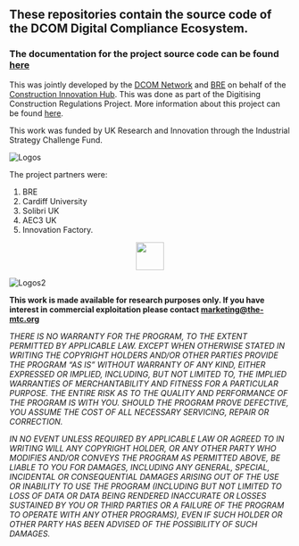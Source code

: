 ## These repositories contain the source code of the DCOM Digital Compliance Ecosystem.

### The documentation for the project source code can be found [here]()

This was jointly developed by the [DCOM Network](https://www.dcom.org.uk/) and [BRE](https://bregroup.com/) on behalf of the [Construction Innovation Hub](https://constructioninnovationhub.org.uk/). This was done as part of the Digitising Construction Regulations Project. More information about this project can be found [here](https://www.dcom.org.uk/).

This work was funded by UK Research and Innovation through the Industrial Strategy Challenge Fund.

![Logos](https://user-images.githubusercontent.com/26248350/229783075-f9dde44d-f125-4dc7-87e4-b63656cc8148.png)

The project partners were:
1. BRE
2. Cardiff University
3. Solibri UK
4. AEC3 UK
5. Innovation Factory.

<center><img src ="https://user-images.githubusercontent.com/26248350/230086215-8f415342-05b7-47fa-b2bd-fc5794e9cf60.png" width=50/></center>

![Logos2](https://user-images.githubusercontent.com/26248350/229782124-e0b8523e-1455-49a7-97e2-9c91979875a6.png)

**This work is made available for research purposes only. If you have interest in commercial exploitation please contact [marketing@the-mtc.org](mailto:marketing@the-mtc.org)**

*THERE IS NO WARRANTY FOR THE PROGRAM, TO THE EXTENT PERMITTED BY APPLICABLE LAW. EXCEPT WHEN OTHERWISE STATED IN WRITING THE COPYRIGHT HOLDERS AND/OR OTHER PARTIES PROVIDE THE PROGRAM “AS IS” WITHOUT WARRANTY OF ANY KIND, EITHER EXPRESSED OR IMPLIED, INCLUDING, BUT NOT LIMITED TO, THE IMPLIED WARRANTIES OF MERCHANTABILITY AND FITNESS FOR A PARTICULAR PURPOSE. THE ENTIRE RISK AS TO THE QUALITY AND PERFORMANCE OF THE PROGRAM IS WITH YOU. SHOULD THE PROGRAM PROVE DEFECTIVE, YOU ASSUME THE COST OF ALL NECESSARY SERVICING, REPAIR OR CORRECTION.*

*IN NO EVENT UNLESS REQUIRED BY APPLICABLE LAW OR AGREED TO IN WRITING WILL ANY COPYRIGHT HOLDER, OR ANY OTHER PARTY WHO MODIFIES AND/OR CONVEYS THE PROGRAM AS PERMITTED ABOVE, BE LIABLE TO YOU FOR DAMAGES, INCLUDING ANY GENERAL, SPECIAL, INCIDENTAL OR CONSEQUENTIAL DAMAGES ARISING OUT OF THE USE OR INABILITY TO USE THE PROGRAM (INCLUDING BUT NOT LIMITED TO LOSS OF DATA OR DATA BEING RENDERED INACCURATE OR LOSSES SUSTAINED BY YOU OR THIRD PARTIES OR A FAILURE OF THE PROGRAM TO OPERATE WITH ANY OTHER PROGRAMS), EVEN IF SUCH HOLDER OR OTHER PARTY HAS BEEN ADVISED OF THE POSSIBILITY OF SUCH DAMAGES.*
